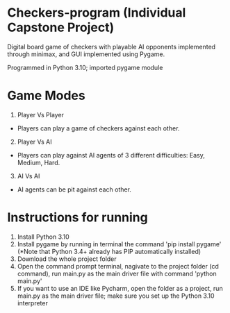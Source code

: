 # Checkers-program (Individual Capstone Project)
Digital board game of checkers with playable AI opponents implemented through minimax, and GUI implemented using Pygame.

Programmed in Python 3.10; imported pygame module 

# Game Modes
1. Player Vs Player
- Players can play a game of checkers against each other.

2. Player Vs AI
- Players can play against AI agents of 3 different difficulties: Easy, Medium, Hard.

3. AI Vs AI
- AI agents can be pit against each other.


# Instructions for running
1. Install Python 3.10
2. Install pygame by running in terminal the command 'pip install pygame' (*Note that Python 3.4+ already has PIP automatically installed)
3. Download the whole project folder
4. Open the command prompt terminal, nagivate to the project folder (cd command), run main.py as the main driver file with command 'python main.py'
5. If you want to use an IDE like Pycharm, open the folder as a project, run main.py as the main driver file; make sure you set up the Python 3.10 interpreter 

